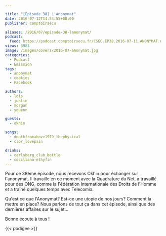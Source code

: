 ```yaml
---

title: "[Épisode 38] L'Anonymat"
date: 2016-07-12T14:54:55+00:00
publisher: comptoirsecu

aliases: /2016/07/episode-38-lanonymat/
podcast:
  feed: https://podcast.comptoirsecu.fr/CSEC.EP38.2016-07-11.ANONYMAT.mp3
views: 3983
image: /images/covers/2016-07-anonymat.jpg
categories:
  - Podcast
  - Emission
tags:
  - anonymat
  - cookies
  - Facebook

authors:
  - lois
  - justin
  - morgan
  - youenn

guests:
  - okhin

songs:
  - deathfromabove1979_thephysical
  - clor_lovepain

drinks:
  - carlsberg_club_bottle
  - cocillana-ethyfin
---
```

Pour ce 38ème épisode, nous recevons Okhin pour échanger sur l'anonymat. Il travaille en ce moment avec la Quadrature du Net, a travaillé pour des ONG, comme la Fédération Internationale des Droits de l'Homme et a traîné quelques temps avec Telecomix.

Qu'est ce que l'Anonymat? Est-ce une utopie de nos jours? Comment la mettre en place? Nous parlons de tout ça dans cet épisode, ainsi que des dernières affaires sur le sujet...

Bonne écoute à tous !

{{< podigee >}}
